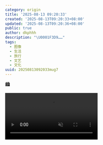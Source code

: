 ```yaml
---
category: origin
title: '2025-08-13 09:20:33'
created: '2025-08-13T09:20:33+08:00'
updated: '2025-08-13T09:20:36+08:00'
public: true
author: dkphhh
description: "\U0001F3D9️……"
tags:
  - 图像
  - 生活
  - 旅行
  - 文艺
  - 文化
uuid: 20250813092033mug7
---
```


🏙️

<video preload="metadata" controls muted src="https://img.dkphhh.me/20250813092035l3n8.mov#t=0.001"></video>
